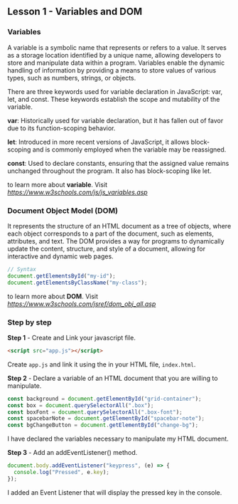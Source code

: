 ## Lesson 1 - Variables and DOM

### Variables

A variable is a symbolic name that represents or refers to a value. It serves as a storage location identified by a unique name, allowing developers to store and manipulate data within a program. Variables enable the dynamic handling of information by providing a means to store values of various types, such as numbers, strings, or objects.

There are three keywords used for variable declaration in JavaScript: var, let, and const. These keywords establish the scope and mutability of the variable.

**var**: Historically used for variable declaration, but it has fallen out of favor due to its function-scoping behavior.

**let**: Introduced in more recent versions of JavaScript, it allows block-scoping and is commonly employed when the variable may be reassigned.

**const**: Used to declare constants, ensuring that the assigned value remains unchanged throughout the program. It also has block-scoping like let.

to learn more about **variable**. Visit *https://www.w3schools.com/js/js_variables.asp*

### Document Object Model (DOM)

It represents the structure of an HTML document as a tree of objects, where each object corresponds to a part of the document, such as elements, attributes, and text. The DOM provides a way for programs to dynamically update the content, structure, and style of a document, allowing for interactive and dynamic web pages.

```javascript
// Syntax
document.getElementsById("my-id");
document.getElementsByClassName("my-class");
```

to learn more about **DOM**. Visit *https://www.w3schools.com/jsref/dom_obj_all.asp*

### Step by step

**Step 1** - Create and Link your javascript file.

```html
<script src="app.js"></script>
```

Create `app.js` and link it using the <script></script> in your HTML file, `index.html`.

**Step 2** - Declare a variable of an HTML document that you are willing to manipulate.

```javascript
const background = document.getElementById("grid-container");
const box = document.querySelectorAll(".box");
const boxFont = document.querySelectorAll(".box-font");
const spacebarNote = document.getElementById("spacebar-note");
const bgChangeButton = document.getElementById("change-bg");
```

I have declared the variables necessary to manipulate my HTML document.

**Step 3** - Add an addEventListener() method.

```javascript
document.body.addEventListener("keypress", (e) => {
  console.log("Pressed", e.key);
});
```

I added an Event Listener that will display the pressed key in the console.
